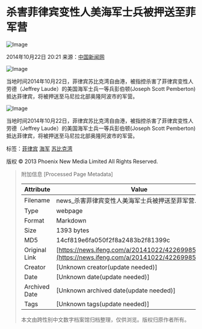 # 杀害菲律宾变性人美海军士兵被押送至菲军营

![Image](https://dolphin.deliver.ifeng.com/c?z=ifeng&la=0&si=2&ci=23&cg=22&c=29&or=232&l=728&bg=728&b=726&u=https://y0.ifengimg.com/34c4a1d78882290c/2012/0528/1x1.gif)

2014年10月22日 20:21 来源：[中国新闻网](http://www.chinanews.com/tp/hd2011/2014/10-22/425106.shtml)

![Image](http://h2.ifengimg.com/0f56ee67a4c375c2/2013/1106/indeccode.png)

当地时间2014年10月22日，菲律宾苏比克湾自由港，被指控杀害了菲律宾变性人劳德（Jeffrey Laude）的美国海军士兵一等兵彭伯顿(Joseph Scott Pemberton)抵达菲律宾，将被押送至马尼拉北部奥隆阿波市的军营。

![Image](http://y0.ifengimg.com/cmpp/2014/10/22/20/a1fd816f-33fa-4d4f-a0bb-89f5deb2b9cf.jpg)

当地时间2014年10月22日，菲律宾苏比克湾自由港，被指控杀害了菲律宾变性人劳德（Jeffrey Laude）的美国海军士兵一等兵彭伯顿(Joseph Scott Pemberton)抵达菲律宾，将被押送至马尼拉北部奥隆阿波市的军营。

标签：[菲律宾](http://search.ifeng.com/sofeng/search.action?c=1&q=%E8%8F%B2%E5%BE%8B%E5%AE%BE) [海军](http://search.ifeng.com/sofeng/search.action?c=1&q=%E6%B5%B7%E5%86%9B) [苏比克湾](http://search.ifeng.com/sofeng/search.action?c=1&q=%E8%8B%8F%E6%AF%94%E5%85%8B%E6%B9%BE)

版权 © 2013 Phoenix New Media Limited All Rights Reserved.

> 附加信息 [Processed Page Metadata]
>
> | Attribute       | Value                                  |
> |-----------------|----------------------------------------|
> | Filename        | news_杀害菲律宾变性人美海军士兵被押送至菲军营.md                             |
> | Type            | webpage                                 |
> | Format          | Markdown                               |
> | Size            | 1393 bytes                           |
> | MD5             | 14cf819e6fa050f2f8a2483b2f81399c                                  |
> | Original Link   | [https://news.ifeng.com/a/20141022/42269985_0.shtml](https://news.ifeng.com/a/20141022/42269985_0.shtml)                         |
> | Creator         | [Unknown creator(update needed)]                              |
> | Date            | [Unknown date(update needed)]                                 |
> | Archived Date   | [Unknown archived date(update needed)]                             |
> | Tags            | [Unknown tags(update needed)]                                 |
>
> 本文由跨性别中文数字档案馆归档整理，仅供浏览。版权归原作者所有。
>